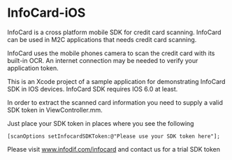 # InfoCard-iOS
InfoCard is a cross platform mobile SDK for credit card scanning. InfoCard can be used in M2C applications that needs credit card scanning.

InfoCard uses the mobile phones camera to scan the credit card with its built-in OCR. An internet connection may be needed to verify your application token.

This is an Xcode project of a sample application for demonstrating InfoCard SDK in IOS devices. InfoCard SDK requires IOS 6.0 at least. 

In order to extract the scanned card information you need to supply a valid SDK token in ViewController.mm. 

Just place your SDK token in places where you see the following

```
[scanOptions setInfocardSDKToken:@"Please use your SDK token here"];
```

Please visit www.infodif.com/infocard and contact us for a trial SDK token 
